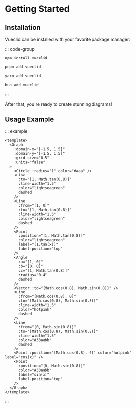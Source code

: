 # Getting Started

## Installation

Vueclid can be installed with your favorite package manager:

::: code-group

```bash [npm]
npm install vueclid
```

```bash [pnpm]
pnpm add vueclid
```

```bash [yarn]
yarn add vueclid
```

```bash [bun]
bun add vueclid
```

:::

After that, you're ready to create stunning diagrams!

## Usage Example

::: example

```vue
<template>
  <Graph
    :domain-x="[-1.5, 1.5]"
    :domain-y="[-1.5, 1.5]"
    :grid-size="0.5"
    :units="false"
  >
    <Circle :radius="1" color="#aaa" />
    <Line
      :to="[1, Math.tan(0.8)]"
      :line-width="1.5"
      color="lightseagreen"
      dashed
    />
    <Line
      :from="[1, 0]"
      :to="[1, Math.tan(0.8)]"
      :line-width="1.5"
      color="lightseagreen"
      dashed
    />
    <Point
      :position="[1, Math.tan(0.8)]"
      color="lightseagreen"
      label="(1,tan(x))"
      label-position="top"
    />
    <Angle
      :a="[1, 0]"
      :b="[0, 0]"
      :c="[1, Math.tan(0.8)]"
      :radius="0.4"
      dashed
    />
    <Vector :to="[Math.cos(0.8), Math.sin(0.8)]" />
    <Line
      :from="[Math.cos(0.8), 0]"
      :to="[Math.cos(0.8), Math.sin(0.8)]"
      :line-width="1.5"
      color="hotpink"
      dashed
    />
    <Line
      :from="[0, Math.sin(0.8)]"
      :to="[Math.cos(0.8), Math.sin(0.8)]"
      :line-width="1.5"
      color="#33aabb"
      dashed
    />
    <Point :position="[Math.cos(0.8), 0]" color="hotpink" label="cos(x)" />
    <Point
      :position="[0, Math.sin(0.8)]"
      color="#33aabb"
      label="sin(x)"
      label-position="top"
    />
  </Graph>
</template>
```

:::
